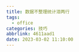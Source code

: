 ```yaml
---
title: 数据不整理统计泪两行
tags:
  - office
categories: 技巧
abbrlink: 4611aad1
date: 2023-03-02 11:10:00
---
```

